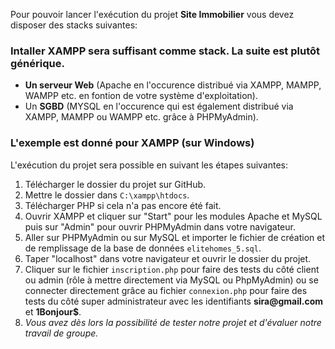 
Pour pouvoir lancer l'exécution du projet <b>Site Immobilier</b> vous devez disposer des stacks suivantes:

<h3>Intaller XAMPP sera suffisant comme stack. La suite est plutôt générique.</h3>
<ul>
    <li><b>Un serveur Web</b> (Apache en l'occurence distribué via XAMPP, MAMPP, WAMPP etc. en fontion de votre système d'exploitation).</li>
    <li>Un <b>SGBD</b> (MYSQL en l'occurence qui est également distribué via XAMPP, MAMPP ou WAMPP etc. grâce à PHPMyAdmin).</li>
</ul>

<h3>L'exemple est donné pour XAMPP (sur Windows)</h3>

L'exécution du projet sera possible en suivant les étapes suivantes:
<ol>
    <li>Télécharger le dossier du projet sur GitHub.</li>
    <li>Mettre le dossier dans <code>C:\xampp\htdocs</code>.</li>
    <li>Télécharger PHP si cela n'a pas encore été fait.</li>
    <li>Ouvrir XAMPP et cliquer sur "Start" pour les modules Apache et MySQL puis sur "Admin" pour ouvrir PHPMyAdmin dans votre navigateur.</li>
    <li>Aller sur PHPMyAdmin ou sur MySQL et importer le fichier de création et de remplissage de la base de données <code>elitehomes_5.sql</code>.</li>
    <li>Taper "localhost" dans votre navigateur et ouvrir le dossier du projet.</li>
    <li>Cliquer sur le fichier <code>inscription.php</code> pour faire des tests du côté client ou admin (rôle à mettre directement via MySQL ou PhpMyAdmin) ou se connecter directement grâce au fichier <code>connexion.php</code> pour faire des tests du côté super administrateur avec les identifiants <b>sira@gmail.com</b> et <b>1Bonjour$</b>.</li>
    <li><i>Vous avez dès lors la possibilité de tester notre projet et d'évaluer notre travail de groupe.</i></li>

</ol>